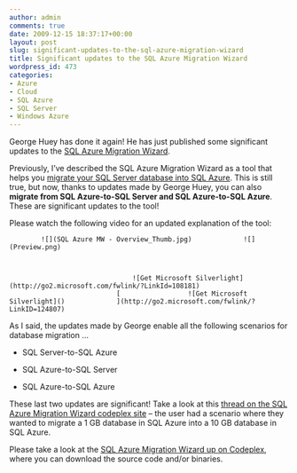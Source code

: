 ```yaml
---
author: admin
comments: true
date: 2009-12-15 18:37:17+00:00
layout: post
slug: significant-updates-to-the-sql-azure-migration-wizard
title: Significant updates to the SQL Azure Migration Wizard
wordpress_id: 473
categories:
- Azure
- Cloud
- SQL Azure
- SQL Server
- Windows Azure
---
```


George Huey has done it again! He has just published some significant updates to the [SQL Azure Migration Wizard](http://sqlazuremw.codeplex.com/).

 

Previously, I’ve described the SQL Azure Migration Wizard as a tool that helps you [migrate your SQL Server database into SQL Azure](http://www.wadewegner.com/index.php/2009/10/15/the-sql-azure-migration-wizard-will-now-migrate-your-data/). This is still true, but now, thanks to updates made by George Huey, you can also **migrate from SQL Azure-to-SQL Server and SQL Azure-to-SQL Azure**. These are significant updates to the tool!

 

Please watch the following video for an updated explanation of the tool:

                                                            

            ![](SQL Azure MW - Overview_Thumb.jpg)             ![](Preview.png)                                                         

            

                                   ![Get Microsoft Silverlight](http://go2.microsoft.com/fwlink/?LinkId=108181)              
                               [                 ![Get Microsoft Silverlight]()             ](http://go2.microsoft.com/fwlink/?LinkID=124807)                         

               

    
As I said, the updates made by George enable all the following scenarios for database migration …

 

  
  * SQL Server-to-SQL Azure 
   
  * SQL Azure-to-SQL Server 
   
  * SQL Azure-to-SQL Azure 
 

These last two updates are significant! Take a look at this [thread on the SQL Azure Migration Wizard codeplex site](http://sqlazuremw.codeplex.com/Thread/View.aspx?ThreadId=77856) – the user had a scenario where they wanted to migrate a 1 GB database in SQL Azure into a 10 GB database in SQL Azure.

 

Please take a look at the [SQL Azure Migration Wizard up on Codeplex](http://sqlazuremw.codeplex.com/), where you can download the source code and/or binaries.
